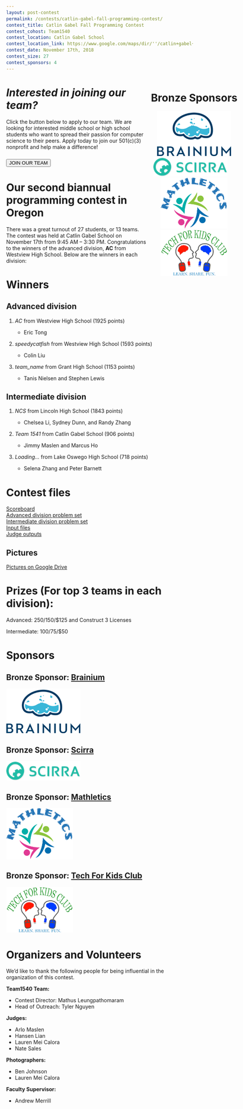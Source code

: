 ```yaml
---
layout: post-contest
permalink: /contests/catlin-gabel-fall-programming-contest/
contest_title: Catlin Gabel Fall Programming Contest
contest_cohost: Team1540
contest_location: Catlin Gabel School
contest_location_link: https://www.google.com/maps/dir/''/catlin+gabel+school/data=!4m5!4m4!1m0!1m2!1m1!1s0x549509433a879379:0x688f19935355949f?sa=X&ved=2ahUKEwj2kdrV45fdAhXfHTQIHUdLBt0Q9RcwE3oECAcQEw
contest_date: November 17th, 2018
contest_size: 27
contest_sponsors: 4
---
```


<div style="float: right; margin-right: -120px; margin-left: 10px; text-align: center;">
  <h1 style="text-align: left;"><b>Bronze Sponsors</b></h1>
  <a href="http://www.brainiumstudios.com"><img src="/assets/images/sponsor_brainium.png" alt="Brainium" style="width: 200px;"></a>  
  <br>
  <a href="http://www.scirra.com"><img src="/assets/images/sponsor_scirra.png" alt="Scirra" style="width: 200px; margin-right: 20px;"></a>
  <br>
  <a href="https://www.themathletics.com/"><img src="/assets/images/sponsor_mathletics.png" alt="Mathletics" style="width: 180px;"></a>
  <br>
  <a href="https://www.tech4kidsclub.org/"><img src="/assets/images/sponsor_t4k.png" alt="Tech4Kids" style="width: 180px;"></a>
</div>

# _Interested in joining our team?_

Click the button below to apply to our team. We are looking for interested middle school or high school students who want to spread their passion for computer science to their peers. Apply today to join our 501(c)(3) nonprofit and help make a difference!

<a href = "/contests/create"><button class = "contests-header-section-button" style="margin-top:10px">JOIN OUR TEAM</button></a>

# Our second biannual programming contest in Oregon

There was a great turnout of 27 students, or 13 teams. The contest was held at Catlin Gabel School on November 17th from 9:45 AM – 3:30 PM. Congratulations to the winners of the advanced division, **AC** from Westview High School. Below are the winners in each division:

# Winners

## Advanced division

1. _AC_ from Westview High School (1925 points)

    - Eric Tong
2. _speedycatfish_ from Westview High School (1593 points)

    - Colin Liu
3. _team_name_ from Grant High School (1153 points)

    - Tanis Nielsen and Stephen Lewis

## Intermediate division

1. _NCS_ from Lincoln High School (1843 points)

    - Chelsea Li, Sydney Dunn, and Randy Zhang
2. _Team 1541_ from Catlin Gabel School (906 points)

    - Jimmy Maslen and Marcus Ho
3. _Loading..._ from Lake Oswego High School (718 points)

    - Selena Zhang and Peter Barnett

# Contest files

[Scoreboard](/assets/docs/fall_2018_cgs/scoreboard.pdf)  
[Advanced division problem set](/assets/docs/fall_2018_cgs/advanced_problem_set.pdf)  
[Intermediate division problem set](/assets/docs/fall_2018_cgs/intermediate_problem_set.pdf)  
[Input files](/assets/docs/fall_2018_cgs/judges_data.pdf)  
[Judge outputs](/assets/docs/fall_2018_cgs/inputs_outputs.zip)  

## Pictures

[Pictures on Google Drive](https://drive.google.com/drive/folders/1krjZLL68ndqJqJ3DI-RtTgwqkY_y5kcO?usp=sharing)

# Prizes (For top 3 teams in each division): 

Advanced: $250/$150/$125 and Construct 3 Licenses

Intermediate: $100/$75/$50

# Sponsors

## **Bronze Sponsor:** <a href="http://www.brainiumstudios.com">Brainium</a>

<a href="http://www.brainiumstudios.com"><img src="/assets/images/sponsor_brainium.png" alt="Brainium" style="width: 200px; margin-right: 20px;"></a>

## **Bronze Sponsor:** <a href="http://www.scirra.com">Scirra</a>

<a href="http://www.scirra.com"><img src="/assets/images/sponsor_scirra.png" alt="Scirra" style="width: 200px; margin-right: 20px;"></a>

## **Bronze Sponsor:** <a href="https://www.themathletics.com">Mathletics</a>

<a href="https://www.themathletics.com/"><img src="/assets/images/sponsor_mathletics.png" alt="Mathletics" style="width: 180px;"></a>

## **Bronze Sponsor:** <a href="https://www.tech4kidsclub.org">Tech For Kids Club</a>

<a href="https://www.tech4kidsclub.org/"><img src="/assets/images/sponsor_t4k.png" alt="Tech4Kids" style="width: 180px;"></a>

# Organizers and Volunteers

We’d like to thank the following people for being influential in the organization of this contest.

**Team1540 Team:**

- Contest Director: Mathus Leungpathomaram
- Head of Outreach: Tyler Nguyen

**Judges:**

- Arlo Maslen
- Hansen Lian
- Lauren Mei Calora
- Nate Sales

**Photographers:**

- Ben Johnson
- Lauren Mei Calora

**Faculty Supervisor:** 

- Andrew Merrill